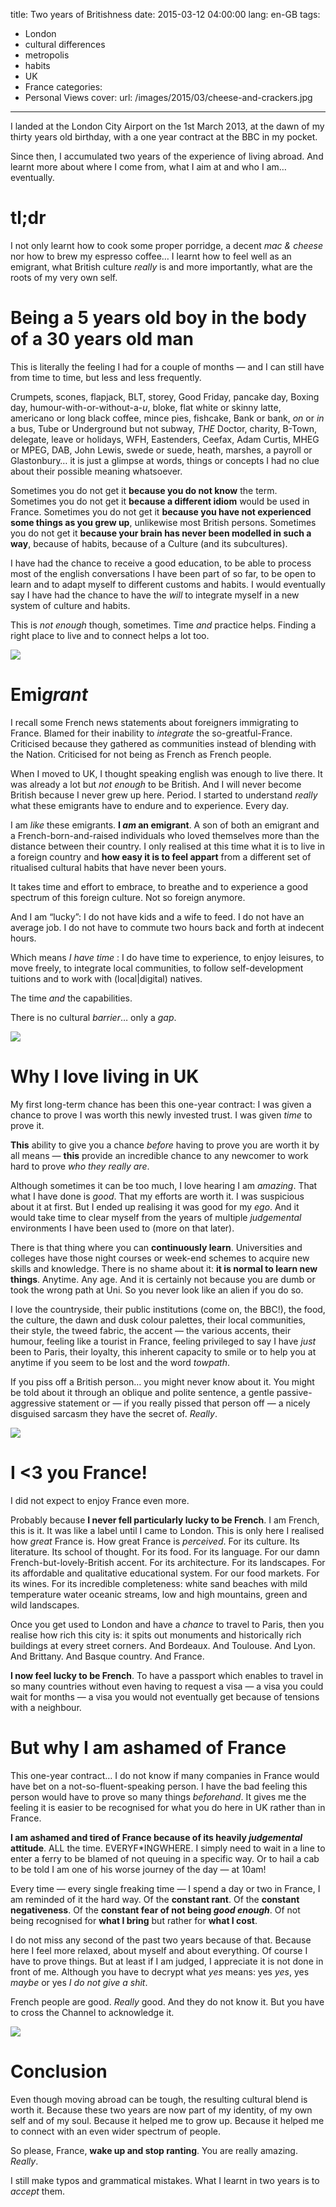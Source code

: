 title: Two years of Britishness
date: 2015-03-12 04:00:00
lang: en-GB
tags:
- London
- cultural differences
- metropolis
- habits
- UK
- France
categories:
- Personal Views
cover:
  url: /images/2015/03/cheese-and-crackers.jpg
---

I landed at the London City Airport on the 1st March 2013, at the dawn of my thirty years old birthday, with a one year contract at the BBC in my pocket.

Since then, I accumulated two years of the experience of living abroad. And learnt more about where I come from, what I aim at and who I am… eventually.

<!--more-->

# tl;dr

I not only learnt how to cook some proper porridge, a decent *mac & cheese* nor how to brew my espresso coffee… I learnt how to feel well as an emigrant, what British culture *really* is and more importantly, what are the roots of my very own self.

# Being a 5 years old boy in the body of a 30 years old man

This is literally the feeling I had for a couple of months — and I can still have from time to time, but less and less frequently.

Crumpets, scones, flapjack, BLT, storey, Good Friday, pancake day, Boxing day, humour-with-or-without-a-*u*, bloke, flat white or skinny latte, americano or long black coffee, mince pies, fishcake, Bank or bank, *on* or *in* a bus, Tube or Underground but not subway, *THE* Doctor, charity, B-Town, delegate, leave or holidays, WFH, Eastenders, Ceefax, Adam Curtis, MHEG or MPEG, DAB, John Lewis, swede or suede, heath, marshes, a payroll or Glastonbury… it is just a glimpse at words, things or concepts I had no clue about their possible meaning whatsoever.

Sometimes you do not get it **because you do not know** the term.
Sometimes you do not get it **because a different idiom** would be used in France.
Sometimes you do not get it **because you have not experienced some things as you grew up**, unlikewise most British persons.
Sometimes you do not get it **because your brain has never been modelled in such a way**, because of habits, because of a Culture (and its subcultures).

I have had the chance to receive a good education, to be able to process most of the english conversations I have been part of so far, to be open to learn and to adapt myself to different customs and habits. I would eventually say I have had the chance to have the *will* to integrate myself in a new system of culture and habits.

This is *not enough* though, sometimes.
Time *and* practice helps.
Finding a right place to live and to connect helps a lot too.

![](/images/2015/03/church-community-van.jpg)

# Emi*grant*

I recall some French news statements about foreigners immigrating to France. Blamed for their inability to *integrate* the so-greatful-France. Criticised because they gathered as communities instead of blending with the Nation. Criticised for not being as French as French people.

When I moved to UK, I thought speaking english was enough to live there. It was already a lot but *not enough* to be British. And I will never become British because I never grew up here. Period. I started to understand *really* what these emigrants have to endure and to experience. Every day.

I am *like* these emigrants. **I *am* an emigrant**. A son of both an emigrant and a French-born-and-raised individuals who loved themselves more than the distance between their country. I only realised at this time what it is to live in a foreign country and **how easy it is to feel appart** from a different set of ritualised cultural habits that have never been yours.
 
It takes time and effort to embrace, to breathe and to experience a good spectrum of this foreign culture. Not so foreign anymore.

And I am “lucky”: I do not have kids and a wife to feed. I do not have an average job. I do not have to commute two hours back and forth at indecent hours.

Which means *I have time* : I do have time to experience, to enjoy leisures, to move freely, to integrate local communities, to follow self-development tuitions and to work with (local|digital) natives.

The time *and* the capabilities.

There is no cultural *barrier*… only a *gap*.

![](/images/2015/03/sofa.jpg)

# Why I love living in UK

My first long-term chance has been this one-year contract: I was given a chance to prove I was worth this newly invested trust. I  was given *time* to prove it.

**This** ability to give you a chance *before* having to prove you are worth it by all means — **this** provide an incredible chance to any newcomer to work hard to prove *who they really are*.

Although sometimes it can be too much, I love hearing I am *amazing*. That what I have done is *good*. That my efforts are worth it. I was suspicious about it at first. But I ended up realising it was good for my *ego*. And it would take time to clear myself from the years of multiple *judgemental* environments I have been used to (more on that later).

There is that thing where you can **continuously learn**. Universities and colleges have those night courses or week-end schemes to acquire new skills and knowledge. There is no shame about it: **it is normal to learn new things**. Anytime. Any age. And it is certainly not because you are dumb or took the wrong path at Uni. So you never look like an alien if you do so.

I love the countryside, their public institutions (come on, the BBC!), the food, the culture, the dawn and dusk colour palettes, their local communities, their style, the tweed fabric, the accent — the various accents, their humour, feeling like a tourist in France, feeling privileged to say I have *just* been to Paris, their loyalty, this inherent capacity to smile or to help you at anytime if you seem to be lost and the word *towpath*.

If you piss off a British person… you might never know about it.   You might be told about it through an oblique and polite sentence, a gentle passive-aggressive statement or — if you really pissed that person off — a nicely disguised sarcasm they have the secret of. *Really*.

![](/images/2015/03/heatherwick-wellcome.jpg)

# I <3 you France!

I did not expect to enjoy France even more.

Probably because **I never fell particularly lucky to be French**. I am French, this is it. It was like a label until I came to London. This is only here I realised how *great* France is. How great France is *perceived*. For its culture. Its literature. Its school of thought. For its food. For its language. For our damn French-but-lovely-British accent. For its architecture. For its landscapes. For its affordable and qualitative educational system. For our food markets. For its wines. For its incredible completeness: white sand beaches with mild temperature water oceanic streams, low and high mountains, green and wild landscapes.

Once you get used to London and have a *chance* to travel to Paris, then you realise how rich this city is: it spits out monuments and historically rich buildings at every street corners. And Bordeaux. And Toulouse. And Lyon. And Brittany. And Basque country. And France.

**I now feel lucky to be French**. To have a passport which enables to travel in so many countries without even having to request a visa — a visa you could wait for months — a visa you would not eventually get because of tensions with a neighbour.

# But why I am ashamed of France

This one-year contract… I do not know if many companies in France would have bet on a not-so-fluent-speaking person. I have the bad feeling this person would have to prove so many things *beforehand*. It gives me the feeling it is easier to be recognised for what you do here in UK rather than in France.

**I am ashamed and tired of France because of its heavily *judgemental* attitude**. ALL the time. EVERYF*INGWHERE. I simply need to wait in a line to enter a ferry to be blamed of not queuing in a specific way. Or to hail a cab to be told I am one of his worse journey of the day — at 10am!

Every time — every single freaking time — I spend a day or two in France, I am reminded of it the hard way. Of the **constant rant**. Of the **constant negativeness**. Of the **constant fear of not being *good enough***. Of not being recognised for **what I bring** but rather for **what I cost**.

I do not miss any second of the past two years because of that. Because here I feel more relaxed, about myself and about everything. Of course I have to prove things. But at least if I am judged, I appreciate it is not done in front of me. Although you have to decrypt what *yes* means: yes *yes*, yes *maybe* or yes *I do not give a shit*.

French people are good. *Really* good. And they do not know it. But you have to cross the Channel to acknowledge it.

![](/images/2015/03/we-are-hackney.jpg)

# Conclusion

Even though moving abroad can be tough, the resulting cultural blend is worth it. Because these two years are now part of my identity, of my own self and of my soul. Because it helped me to grow up. Because it helped me to connect with an even wider spectrum of people.

So please, France, **wake up and stop ranting**. You are really amazing. *Really*.

I still make typos and grammatical mistakes. What I learnt in two years is to *accept* them.
